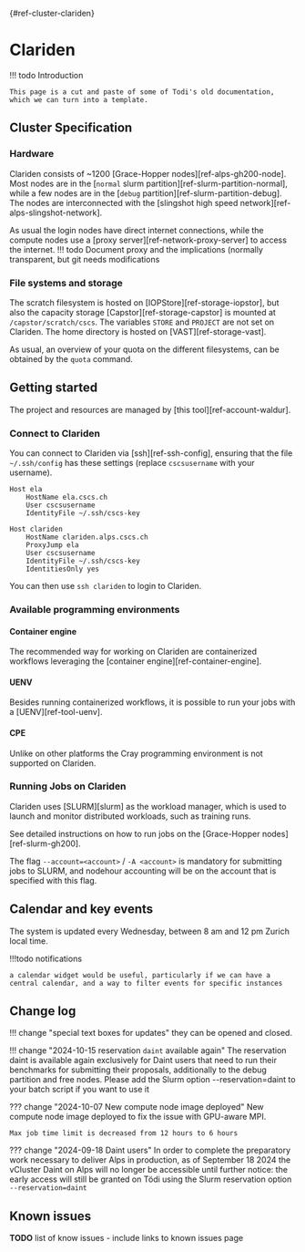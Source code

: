 [](){#ref-cluster-clariden}
# Clariden

!!! todo
    Introduction

    This page is a cut and paste of some of Todi's old documentation, which we can turn into a template.

## Cluster Specification
### Hardware
Clariden consists of ~1200 [Grace-Hopper nodes][ref-alps-gh200-node]. Most nodes are in the [`normal` slurm partition][ref-slurm-partition-normal], while a few nodes are in the [`debug` partition][ref-slurm-partition-debug].
The nodes are interconnected with the [slingshot high speed network][ref-alps-slingshot-network].

As usual the login nodes have direct internet connections, while the compute nodes use a [proxy server][ref-network-proxy-server] to access the internet.
!!! todo
    Document proxy and the implications (normally transparent, but git needs modifications

### File systems and storage
The scratch filesystem is hosted on [IOPStore][ref-storage-iopstor], but also the capacity storage [Capstor][ref-storage-capstor] is mounted at `/capstor/scratch/cscs`.
The variables `STORE` and `PROJECT` are not set on Clariden.
The home directory is hosted on [VAST][ref-storage-vast].

As usual, an overview of your quota on the different filesystems, can be obtained by the `quota` command.

## Getting started
The project and resources are managed by [this tool][ref-account-waldur].

### Connect to Clariden
You can connect to Clariden via [ssh][ref-ssh-config], ensuring that the file `~/.ssh/config` has these settings (replace `cscsusername` with your username).

```title="$HOME/.ssh/config"
Host ela
    HostName ela.cscs.ch
    User cscsusername
    IdentityFile ~/.ssh/cscs-key

Host clariden
    HostName clariden.alps.cscs.ch
    ProxyJump ela
    User cscsusername
    IdentityFile ~/.ssh/cscs-key
    IdentitiesOnly yes
```
You can then use `ssh clariden` to login to Clariden.

### Available programming environments

#### Container engine
The recommended way for working on Clariden are containerized workflows leveraging the [container engine][ref-container-engine].

#### UENV
Besides running containerized workflows, it is possible to run your jobs with a [UENV][ref-tool-uenv].

#### CPE
Unlike on other platforms the Cray programming environment is not supported on Clariden.

### Running Jobs on Clariden

Clariden uses [SLURM][slurm] as the workload manager, which is used to launch and monitor distributed workloads, such as training runs.

See detailed instructions on how to run jobs on the [Grace-Hopper nodes][ref-slurm-gh200].

The flag `--account=<account>` / `-A <account>` is mandatory for submitting jobs to SLURM, and nodehour accounting will be on the account that is specified with this flag.

## Calendar and key events

The system is updated every Wednesday, between 8 am and 12 pm Zurich local time.

!!!todo
    notifications
    
    a calendar widget would be useful, particularly if we can have a central calendar, and a way to filter events for specific instances

## Change log

!!! change "special text boxes for updates"
    they can be opened and closed.

!!! change "2024-10-15 reservation `daint` available again"
    The reservation daint  is available again exclusively for Daint users that need to run their benchmarks for submitting their proposals, additionally to the debug  partition and free nodes.
    Please add the Slurm option --reservation=daint to your batch script if you want to use it

??? change "2024-10-07 New compute node image deployed"
    New compute node image deployed to fix the issue with GPU-aware MPI.

    Max job time limit is decreased from 12 hours to 6 hours

??? change "2024-09-18 Daint users"
    In order to complete the preparatory work necessary to deliver Alps in production, as of September 18 2024 the vCluster Daint on Alps will no longer be accessible until further notice: the early access will still be granted on Tödi using the Slurm reservation option `--reservation=daint`

## Known issues

__TODO__ list of know issues - include links to known issues page

[CSCS Service Desk]: https://jira.cscs.ch/plugins/servlet/desk
